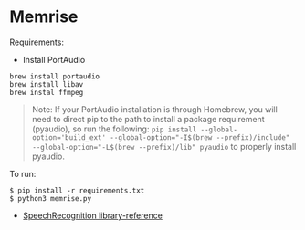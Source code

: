 # Memrise

Requirements:
- Install PortAudio

```shell
brew install portaudio
brew install libav
brew instal ffmpeg
```

> Note: If your PortAudio installation is through Homebrew, you will need to direct pip to the path to install a package requirement (pyaudio), so run
> the following: ```pip install --global-option='build_ext' --global-option="-I$(brew --prefix)/include" --global-option="-L$(brew --prefix)/lib" pyaudio```
> to properly install pyaudio.

To run:
```shell
$ pip install -r requirements.txt
$ python3 memrise.py
```

- [SpeechRecognition library-reference](https://github.com/Uberi/speech_recognition/blob/master/reference/library-reference.rst)